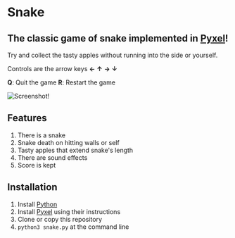 # Snake #
## The classic game of snake implemented in [Pyxel](https://github.com/kitao/pyxel)! ##

Try and collect the tasty apples without running
into the side or yourself.

Controls are the arrow keys **←** **↑** **→** **↓**

**Q**: Quit the game
**R**: Restart the game

![Screenshot!](https://github.com/timbledum/snake/blob/master/snake.png)

## Features ##

1. There is a snake
2. Snake death on hitting walls or self
3. Tasty apples that extend snake's length
4. There are sound effects
5. Score is kept

## Installation ##

1. Install [Python](https://www.python.org)
2. Install [Pyxel](https://github.com/kitao/pyxel) using their instructions
3. Clone or copy this repository
4. `python3 snake.py` at the command line